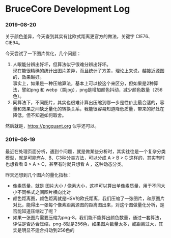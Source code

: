 # BruceCore Development Log

### 2019-08-20

关于颜色差异，今天查到其实有比欧式距离更官方的做法，关键字 CIE76、CIE94。

今天尝试了一下图片优化，几个问题：

1. 人眼能分辨出好坏，但算法似乎很难分辨出好坏。  
现在能很精确的统计出图片差异，而且统计了方差，理论上来说，越接近源图的，效果越好。  
事实上，如果是一种压缩算法，基本上可以按这个来区分，但如果是2种算法，譬如png 和 webp（类jpg），png是增加颜色抖动，减少颜色数量（256色）。
2. 同算法下，不同图片，其实也很难计算出压缩到哪一步是性价比最合适的，容量和效果之间缺乏量化的转换关系，我能很容易知道降低质量，带来的好处在降低，但不知道如何取舍。

然后就是，https://pngquant.org 似乎还可以。

### 2019-08-19

最近在处理页面分析，遇到个问题，就是做某些分析时，其实往往是一个复杂分类模型，就是可能有A、B、C3种分类方法，可以分成 A > B > C 这样的，其实有时也想看看 B > A > C，甚至有时就只想看 A ，这种动态分类。

昨天还想到几个图片的量化指标：

- 像素质量，就是 图片大小 / 像素大小，这样可以算出单像素质量，用于不同大小不同格式之间图片横向比对
- 颜色距离图，颜色距离就是HSV的欧氏距离，我们压缩了一张图片，和原图片对比，能得出一张每个像素距离源图的距离图出来，对这个图做量化分析，是否能知道压缩过了呢？
- 如果一张图片需要压缩为png-8，我们能不能算出颜色数量，通过一套算法，评估是否适合压缩，png-8就是256色，如果图片数量太多，或距离过大，其实是明显不适合抖动到256色的